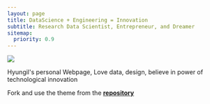```yaml
---
layout: page
title: DataScience + Engineering = Innovation
subtitle: Research Data Scientist, Entrepreneur, and Dreamer
sitemap:
  priority: 0.9
---
```


<img src="{{ '/assets/img/pudhina.jpg' | prepend: site.baseurl }}" id="about-img">

<div id="describe-text">
	<p>Hyungil's personal Webpage, Love data, design, believe in power of technological innovation</p>
	<p>Fork and use the theme from the <strong> <a href="https://github.com/hyungilk"> repository</a> </strong></p>
</div>
